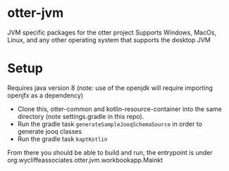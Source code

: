 # otter-jvm
JVM specific packages for the otter project
Supports Windows, MacOs, Linux, and any other operating system that supports the desktop JVM


# Setup
Requires java version 8 (note: use of the openjdk will require importing openjfx as a dependency)

- Clone this, otter-common and kotlin-resource-container into the same directory (note settings.gradle in this repo).
- Run the gradle task ```generateSampleJooqSchemaSource``` in order to generate jooq classes
- Run the gradle task ```kaptKotlin```

 From there you should be able to build and run, the entrypoint is under org.wycliffeassociates.otter.jvm.workbookapp.Mainkt

